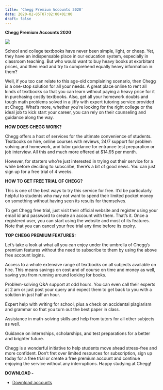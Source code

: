 ```yaml
---
title: 'Chegg Premium Accounts 2020'
date: 2020-02-05T07:02:00+01:00
draft: false
---
```


**Chegg Premium Accounts 2020**

[![](https://1.bp.blogspot.com/-91rDvQWsFqw/XjpZmWcu8EI/AAAAAAAACYA/Z5HUfDT6KUs5MF09RMxPE_Ui9ubtVKDpgCNcBGAsYHQ/s640/chegg-free-trail.jpg)](https://1.bp.blogspot.com/-91rDvQWsFqw/XjpZmWcu8EI/AAAAAAAACYA/Z5HUfDT6KUs5MF09RMxPE_Ui9ubtVKDpgCNcBGAsYHQ/s1600/chegg-free-trail.jpg)

School and college textbooks have never been simple, light, or cheap. Yet, they have an indispensable place in our education system, especially in classroom teaching. But who would want to buy heavy books at exorbitant prices, and then read and try to comprehend equally heavy information in them?

Well, if you too can relate to this age-old complaining scenario, then Chegg is a one-stop solution for all your needs. A great place online to rent all kinds of textbooks so that you can learn without paying a heavy price for it in purchasing costly textbooks. Also, get all your homework doubts and tough math problems solved in a jiffy with expert tutoring service provided at Chegg. What’s more, whether you’re looking for the right college or the ideal job to kick start your career, you can rely on their counseling and guidance along the way.

  

**HOW DOES CHEGG WORK?**

Chegg offers a host of services for the ultimate convenience of students. Textbooks on hire, online courses with reviews, 24/7 support for problem solving and homework, and tutor guidance for entrance test preparation or job interview. All this and much more offered at $14.95 per month.

  

However, for starters who’re just interested in trying out their service for a while before deciding to subscribe, there’s a bit of good news. You can just sign up for a free trial of 4 weeks.

  

**HOW TO GET FREE TRIAL OF CHEGG?**

This is one of the best ways to try this service for free. It’d be particularly helpful to students who may not want to spend their limited pocket money on something without having seen its results for themselves.

To get Chegg free trial, just visit their official website and register using your email id and password to create an account with them. That’s it. Once a registered user, you can start using the website and most of its features. Note that you can cancel your free trial any time before its expiry.

  

**TOP CHEGG PREMIUM FEATURES:**

Let’s take a look at what all you can enjoy under the umbrella of Chegg’s premium features without the need to subscribe to them by using the above free account logins.

  

Access to a whole extensive range of textbooks on all subjects available on hire. This means savings on cost and of course on time and money as well, saving you from running around looking for books.

Problem-solving Q&A support at odd hours. You can even call their experts at 2 am or just post your query and expect them to get back to you with a solution in just half an hour.

Expert help with writing for school, plus a check on accidental plagiarism and grammar so that you turn out the best paper in class.

Assistance in math-solving skills and help from tutors for all other subjects as well.

Guidance on internships, scholarships, and test preparations for a better and brighter future.

Chegg is a wonderful initiative to help students move ahead stress-free and more confident. Don’t fret over limited resources for subscription, sign up today for a free trial or create a free premium account and continue enjoying the service without any interruptions. Happy studying at Chegg!

**DOWNLOAD -**

  
  
*   [Download accounts](http://gestyy.com/w7Z6Xg)